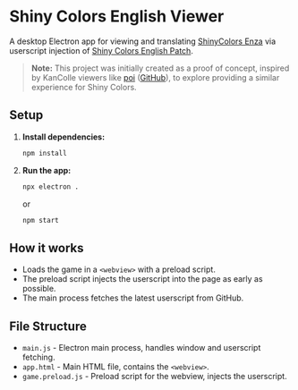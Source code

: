 # Shiny Colors English Viewer
A desktop Electron app for viewing and translating [ShinyColors Enza](https://shinycolors.enza.fun/) via userscript injection of [Shiny Colors English Patch](https://github.com/snowyivu/ShinyColors).

> **Note:** This project was initially created as a proof of concept, inspired by KanColle viewers like [poi](https://poi.moe/) ([GitHub](https://github.com/poooi/poi)), to explore providing a similar experience for Shiny Colors.

## Setup

1. **Install dependencies:**
   ```sh
   npm install
   ```

2. **Run the app:**
   ```sh
   npx electron .
   ```
   or
   ```sh
   npm start
   ```

## How it works

- Loads the game in a `<webview>` with a preload script.
- The preload script injects the userscript into the page as early as possible.
- The main process fetches the latest userscript from GitHub.

## File Structure

- `main.js` - Electron main process, handles window and userscript fetching.
- `app.html` - Main HTML file, contains the `<webview>`.
- `game.preload.js` - Preload script for the webview, injects the userscript.
